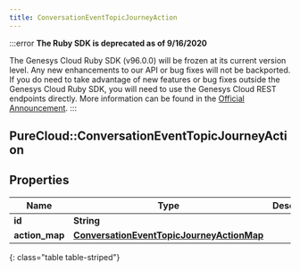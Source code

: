 ```yaml
---
title: ConversationEventTopicJourneyAction
---
```


:::error
**The Ruby SDK is deprecated as of 9/16/2020**

The Genesys Cloud Ruby SDK (v96.0.0) will be frozen at its current version level. Any new enhancements to our API or bug fixes will not be backported. If you do need to take advantage of new features or bug fixes outside the Genesys Cloud Ruby SDK, you will need to use the Genesys Cloud REST endpoints directly. More information can be found in the [Official Announcement](https://developer.mypurecloud.com/forum/t/announcement-genesys-cloud-ruby-sdk-end-of-life/8850).
:::


## PureCloud::ConversationEventTopicJourneyAction

## Properties

|Name | Type | Description | Notes|
|------------ | ------------- | ------------- | -------------|
| **id** | **String** |  | [optional] |
| **action_map** | [**ConversationEventTopicJourneyActionMap**](ConversationEventTopicJourneyActionMap.html) |  | [optional] |
{: class="table table-striped"}


